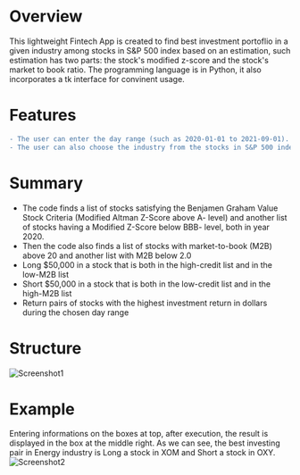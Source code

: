 
# Overview

This lightweight Fintech App is created to find best investment portoflio in a given industry among stocks in S&P 500 index based on an estimation, such estimation has two parts: the stock's modified z-score and the stock's market to book ratio. The programming language is in Python, it also incorporates a tk interface for convinent usage.

# Features
```diff
- The user can enter the day range (such as 2020-01-01 to 2021-09-01).
- The user can also choose the industry from the stocks in S&P 500 index.
```

# Summary
- The code finds a list of stocks satisfying the Benjamen Graham Value Stock Criteria (Modified Altman Z-Score above A- level) and another list of stocks having a Modified Z-Score below BBB- level, both in year 2020.
- Then the code also finds a list of stocks with market-to-book (M2B) above 20 and another list with M2B below 2.0
- Long $50,000 in a stock that is both in the high-credit list and in the low-M2B list 
- Short $50,000 in a stock that is both in the low-credit list and in the high-M2B list 
- Return pairs of stocks with the highest investment return in dollars during the chosen day range


# Structure

![Screenshot1](https://github.com/jytjyt05/Best-Investment-Portfolio-in-SP500-Stocks/blob/52649205b7af5f08c94e3949dfc5dd1449b6f6e8/IMG_0230.jpg)

# Example
Entering informations on the boxes at top, after execution, the result is displayed in the box at the middle right. As we can see, the best investing pair in Energy industry is Long a stock in XOM and Short a stock in OXY.
![Screenshot2](https://github.com/jytjyt05/Best-Investment-Portfolio-in-SP500-Stocks/blob/fe043be706c946e716fcfc2878022ce2bff296f1/IMG.png)
